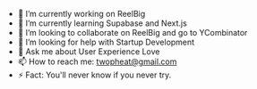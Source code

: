 - 🔭 I’m currently working on ReelBig
- 🌱 I’m currently learning Supabase and Next.js
- 👯 I’m looking to collaborate on ReelBig and go to YCombinator
- 🤔 I’m looking for help with Startup Development
- 💬 Ask me about User Experience Love
- 📫 How to reach me: twopheat@gmail.com
- ⚡ Fact: You'll never know if you never try.

